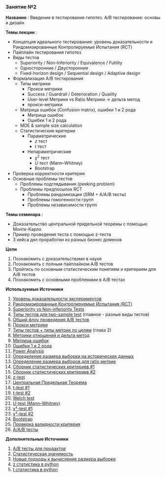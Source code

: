 ### Занятие №2

**Название** : Введение в тестирование гипотез. A/B тестирование: основы и дизайн

**Темы лекции** : 
  * Концепция идеального тестирования: уровень доказательности и Рандомизированные Контролируемые Испытания (RCT)
  * Пайплайн тестирования гипотез
  * Виды тестов
    * Superiority / Non-Inferiority / Equivalence / Futility
    * Односторонние / Двусторонние
    * Fixed-horizon design / Sequential design / Adaptive design
  * Формализация A/B тестирования
    * Типы метрики:
      * Прокси метрики
      * Success / Guardrail / Deterioration / Quaility
      * User-level Метрики vs Ratio Метрики  -> дельта метод
      * прокси-метрики
    * Матрица ошибок (Confusion matrix), ошибки 1 и 2 рода 
      * Матрица ошибок
      * Ошибки 1 и 2 рода
    * MDE & sample size calculation
    * Статистические критерии
      * Параметрические
        * $z$ тест
        * $t$ тест
      * Непараметрические
        * $\chi^2$ тест
        * $U$ тест (Mann–Whitney)
        * Bootstrap
  * Проверка корректности критерия
  * Основные проблемы тестов
    * Проблемы подглядывания (peeking problem)
    * Проблемы предпосылок RCT
      * Проблемы рандомизации (SRM + A/A/B тесты)
      * Проблемы гомогенности групп
      * Проблемы независимости групп

**Темы семинара** : 
  * Доказательство центральной придельной теоремы с помощью Монте-Карло
  * Пример проведения теста с помощью z-теста
  * 3 кейса дял проработки из разных бизнес доменов

  **Цели**

  1. Познакомить с доказательствами в науке
  2. Познакомить с полным пайплайном A/B тестов
  3. Пройтись по основным статистическим понятиям и критериям для A/B тестов
  4. Познакомить с основными проблемами в A/B тестах

**Используемые Источники** 

   1. [Уровень доказательности экспериментов](https://en.wikipedia.org/wiki/Hierarchy_of_evidence) 
   2. [Рандомизированные Контролируемые Испытания (RCT)](https://en.wikipedia.org/wiki/Randomized_controlled_trial)
   3. [Superiority vs Non-inferiority Tests](https://blog.analytics-toolkit.com/2017/case-non-inferiority-designs-ab-testing/)
   4. [Типы тестов для two-sample test](https://www.ncss.com/wp-content/themes/ncss/pdf/Procedures/NCSS/Two_Proportions-Non-Inferiority,_Superiority,_Equivalence,_and_Two-Sided_Tests_vs_a_Margin.pdf) (главное - разные виды тестов)
   5. [Общий флоу проведения A/B тестов](http://www.machinelearning.ru/wiki/index.php?title=Проверка_статистических_гипотез)
   6. [Прокси метрики](https://www.youtube.com/watch?v=fSRKOr3L6AI) 
   7. [Типы тестов + типы метрик по целям](https://arxiv.org/pdf/2402.11609)  (глава 2)
   8. [Метрики отношений и дельта метод](https://habr.com/ru/companies/X5Tech/articles/740476/)
   9. [Матрица ошибок](https://en.wikipedia.org/wiki/Confusion_matrix#cite_ref-22)
   10. [Ошибки 1 и 2 рода](https://ru.wikipedia.org/wiki/Ошибки_первого_и_второго_рода)
   11. [Power Analysis](https://chabefer.github.io/STCI/Power.html#basics-of-traditional-power-analysis-using-test-statistics)
   12. [Определение размера выборки на исторических данных](https://habr.com/ru/companies/lamoda/articles/707816/)
   13. [Определение размера выборов для ratio метрик](https://medium.com/expedia-group-tech/how-to-size-for-online-experiments-with-ratio-metrics-3d57362f1967)
   14. [Сборник статистических критериев #1](https://www.statskingdom.com/index.html)
   15. [Сборник статистических критериев #2](https://www.biostathandbook.com/testchoice.html)
   16. [z-test](https://bytepawn.com/ab-testing-and-the-ztest.html#ab-testing-and-the-ztest)
   17. [Центральная Предельная Теорема](https://ru.wikipedia.org/wiki/Центральная_предельная_теорема)
   18. [t-test #1](https://habr.com/ru/companies/X5Tech/articles/807001/)
   19. [t-test #2](https://bytepawn.com/ab-testing-and-the-ttest.html#ab-testing-and-the-ttest)
   20. [Welch test](https://habr.com/ru/companies/X5Tech/articles/896182/)
   21. [$U$-test (Mann–Whitney)](https://habr.com/ru/companies/avito/articles/709596/)
   22. [χ²-test #1](https://habr.com/ru/companies/mygames/articles/677074/)
   23. [χ²-test #2](https://bytepawn.com/ab-testing-and-the-chi-squared-test.html#ab-testing-and-the-chi-squared-test)
   24. [Bootstrap](https://habr.com/ru/companies/X5Tech/articles/679842/)
   25. [Проверка валидности критерия](https://habr.com/ru/companies/X5Tech/articles/706388/)
   26. [A/A/B тесты](https://koch-kir.medium.com/не-стоит-проводить-а-а-в-тест-936e9e7a3b96)


**Дополнительные Источники**

  1. [A/B тесты для продактов](https://www.youtube.com/live/gMx-juYkNCw)
  2. [Статистическая значимость](https://en.wikipedia.org/wiki/Statistical_significance)
  3. [Новые подходы к вычисление размера выборки](https://arxiv.org/pdf/2305.16459)
  4. [z статистика в python](https://habr.com/ru/articles/557424/)
  5. [t статистика в python](https://habr.com/ru/articles/559062/)
